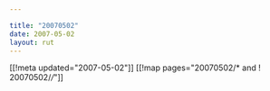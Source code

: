 ```yaml
---

title: "20070502"
date: 2007-05-02
layout: rut
---
```


[[!meta updated="2007-05-02"]]
[[!map pages="20070502/* and ! 20070502/*/*"]]
